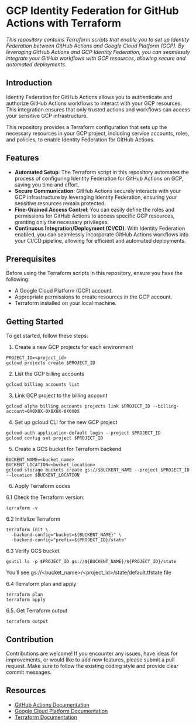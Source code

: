 # GCP Identity Federation for GitHub Actions with Terraform


*This repository contains Terraform scripts that enable you to set up Identity Federation between GitHub Actions and Google Cloud Platform (GCP). By leveraging GitHub Actions and GCP Identity Federation, you can seamlessly integrate your GitHub workflows with GCP resources, allowing secure and automated deployments.*


## Introduction
Identity Federation for GitHub Actions allows you to authenticate and authorize GitHub Actions workflows to interact with your GCP resources. This integration ensures that only trusted actions and workflows can access your sensitive GCP infrastructure.

This repository provides a Terraform configuration that sets up the necessary resources in your GCP project, including service accounts, roles, and policies, to enable Identity Federation for GitHub Actions.


## Features
* __Automated Setup__: The Terraform script in this repository automates the process of configuring Identity Federation for GitHub Actions on GCP, saving you time and effort.
* __Secure Communication__: GitHub Actions securely interacts with your GCP infrastructure by leveraging Identity Federation, ensuring your sensitive resources remain protected.
* __Fine-Grained Access Control__: You can easily define the roles and permissions for GitHub Actions to access specific GCP resources, granting only the necessary privileges.
* __Continuous Integration/Deployment (CI/CD)__: With Identity Federation enabled, you can seamlessly incorporate GitHub Actions workflows into your CI/CD pipeline, allowing for efficient and automated deployments.


## Prerequisites
Before using the Terraform scripts in this repository, ensure you have the following:

* A Google Cloud Platform (GCP) account.
* Appropriate permissions to create resources in the GCP account.
* Terraform installed on your local machine.



##  Getting Started
To get started, follow these steps:

1. Create a new GCP projects for each environment

```
PROJECT_ID=<project_id>
gcloud projects create $PROJECT_ID
```

2. List  the GCP billing accounts
```
gcloud billing accounts list
```

3. Link GCP project to the billing account

```
gcloud alpha billing accounts projects link $PROJECT_ID --billing-account=0X0X0X-0X0X0X-0X0X0X
```


4. Set up gcloud CLI for the new GCP project

```
gcloud auth application-default login --project $PROJECT_ID
gcloud config set project $PROJECT_ID
```


5. Create a GCS bucket for Terraform backend

```
BUCKENT_NAME=<bucket_name>
BUCKENT_LOCATION=<bucket_location>
gcloud storage buckets create gs://$BUCKENT_NAME --project $PROJECT_ID --location $BUCKENT_LOCATION
```

6. Apply Terraform codes

6.1 Check the Terraform version:

```
terraform -v
```


6.2 Initialize Terraform

```
terraform init \
  -backend-config="bucket=${BUCKENT_NAME}" \
  -backend-config="prefix=${PROJECT_ID}/state" 
```


6.3 Verify GCS bucket

```
gsutil ls -p $PROJECT_ID gs://${BUCKENT_NAME}/${PROJECT_ID}/state
```

You’ll see gs://<bucket_name>/<project_id>/state/default.tfstate file

6.4 Terraform plan and apply

```
terraform plan
terraform apply
```

6.5. Get Terraform output

```
terraform output
```


## Contribution
Contributions are welcome! If you encounter any issues, have ideas for improvements, or would like to add new features, please submit a pull request. Make sure to follow the existing coding style and provide clear commit messages.


## Resources
* [GitHub Actions Documentation](https://docs.github.com/en/actions)
* [Google Cloud Platform Documentation](https://cloud.google.com/docs)
* [Terraform Documentation](https://developer.hashicorp.com/terraform/docs)
